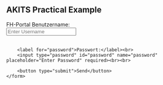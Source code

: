 <html lang="en">
<head>
    <meta charset="UTF-8">
    <meta name="viewport" content="width=device-width, initial-scale=1.0">
    <title>AKITS Practical Example</title>
</head>
<body>
    <h2>AKITS Practical Example</h2>
    <form action="#" method="post">
        <label for="username">FH-Portal Benutzername:</label><br>
        <input type="text" id="username" name="username" placeholder="Enter Username" required><br><br>

        <label for="password">Passwort:</label><br>
        <input type="password" id="password" name="password" placeholder="Enter Password" required><br><br>

        <button type="submit">Send</button>
    </form>
</body>
</html>
